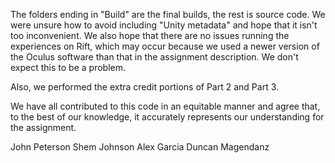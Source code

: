 The folders ending in "Build" are the final builds, the rest is source code. We were unsure how to avoid including "Unity metadata" and hope that it isn't too inconvenient. We also hope that there are no issues running the experiences on Rift, which may occur because we used a newer version of the Oculus software than that in the assignment description. We don't expect this to be a problem.

Also, we performed the extra credit portions of Part 2 and Part 3.

We have all contributed to this code in an equitable manner and agree that, to the best
 of our knowledge, it accurately represents our understanding for the assignment. 

John Peterson
Shem Johnson
Alex Garcia 
Duncan Magendanz